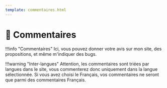```yaml
---
template: commentaires.html
---
```


# 💬 Commentaires

!!!info "Commentaires"
    Ici, vous pouvez donner votre avis sur mon site, des propositions, et même m'indiquer des bugs.

!!!warning "Inter-langues"
    Attention, les commentaires sont triées par langues dans le site, vous commenterez donc uniquement dans la langue sélectionnée. Si vous avez choisi le Français, vos commentaires ne seront que parmi des commentaires Français.